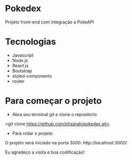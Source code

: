 # Pokedex
Projeto front-end com integração a PokeAPI

# Tecnologias

* Javascript
* Node.js
* React.js
* Bootstrap
* styled-components
* router

# Para começar o projeto

* Abra seu terminal git e clone o repositorio

<git clone https://github.com/phsarah/pokedex.git>

* Para rodar o projeto 

<npm run start>

O projeto será iniciado na porta 3000: http://localhost:3000/


Eu agradeço a visita e boa codificação! <squirtle>
